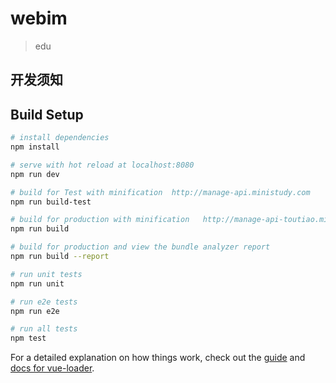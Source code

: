 # webim
> edu
## 开发须知


## Build Setup

``` bash
# install dependencies
npm install

# serve with hot reload at localhost:8080
npm run dev

# build for Test with minification  http://manage-api.ministudy.com
npm run build-test

# build for production with minification   http://manage-api-toutiao.ministudy.com
npm run build

# build for production and view the bundle analyzer report
npm run build --report

# run unit tests
npm run unit

# run e2e tests
npm run e2e

# run all tests
npm test
```

For a detailed explanation on how things work, check out the [guide](http://vuejs-templates.github.io/webpack/) and [docs for vue-loader](http://vuejs.github.io/vue-loader).
